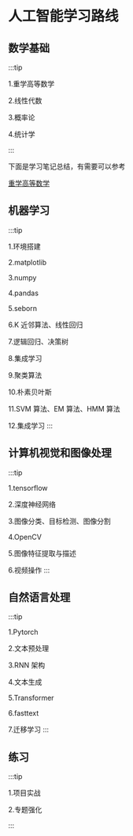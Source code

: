 # 人工智能学习路线

## 数学基础

:::tip

1.重学高等数学

2.线性代数

3.概率论

4.统计学

:::

下面是学习笔记总结，有需要可以参考

[重学高等数学](/learn-path/ai/adv-math/chapter1/1.html)

## 机器学习

:::tip

1.环境搭建

2.matplotlib

3.numpy

4.pandas

5.seborn

6.K 近邻算法、线性回归

7.逻辑回归、决策树

8.集成学习

9.聚类算法

10.朴素贝叶斯

11.SVM 算法、EM 算法、HMM 算法

12.集成学习
:::

## 计算机视觉和图像处理

:::tip

1.tensorflow

2.深度神经网络

3.图像分类、目标检测、图像分割

4.OpenCV

5.图像特征提取与描述

6.视频操作
:::

## 自然语言处理

:::tip

1.Pytorch

2.文本预处理

3.RNN 架构

4.文本生成

5.Transformer

6.fasttext

7.迁移学习
:::

## 练习

:::tip

1.项目实战

2.专题强化

:::

